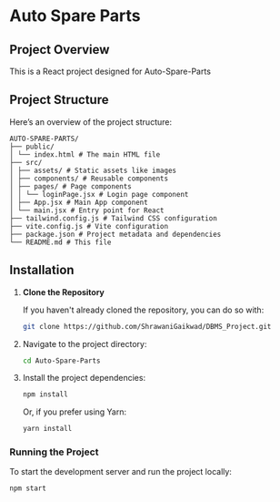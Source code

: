 # Auto Spare Parts

## Project Overview

This is a React project designed for Auto-Spare-Parts

## Project Structure

Here’s an overview of the project structure:
```
AUTO-SPARE-PARTS/
├── public/
│ └── index.html # The main HTML file
├── src/
│ ├── assets/ # Static assets like images
│ ├── components/ # Reusable components
│ ├── pages/ # Page components
│ │ └── loginPage.jsx # Login page component
│ ├── App.jsx # Main App component
│ └── main.jsx # Entry point for React
├── tailwind.config.js # Tailwind CSS configuration
├── vite.config.js # Vite configuration
├── package.json # Project metadata and dependencies
└── README.md # This file
```

## Installation

1. **Clone the Repository**

   If you haven't already cloned the repository, you can do so with:

   ```bash
   git clone https://github.com/ShrawaniGaikwad/DBMS_Project.git
   
2. Navigate to the project directory:

    ```bash
    cd Auto-Spare-Parts
    ```

3. Install the project dependencies:

    ```bash
    npm install
    ```

    Or, if you prefer using Yarn:

    ```bash
    yarn install
    ```

### Running the Project

To start the development server and run the project locally:

```bash
npm start

